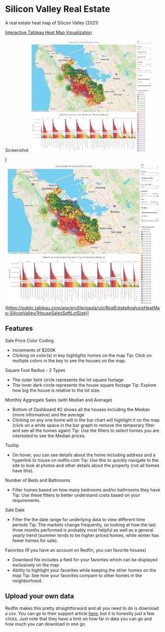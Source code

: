 # Silicon Valley Real Estate
A real estate heat map of Silicon Valley (2021)

[Interactive Tableau Heat Map Visualization](https://public.tableau.com/app/profile/paula/viz/RealEstateAnalysisHeatMap-SiliconValley/1HouseSalesSqftLotSize)

Screenshot
<img src="https://github.com/pleonova/real-estate/blob/master/Screenshots/sold_houses_sqft_lot_size.png" width="400">

[![Interactive Tableau Heat Map Visualization](https://github.com/pleonova/real-estate/blob/master/Screenshots/sold_houses_sqft_lot_size.png)(https://public.tableau.com/app/profile/paula/viz/RealEstateAnalysisHeatMap-SiliconValley/1HouseSalesSqftLotSize)]


## Features

Sale Price Color Coding
- Increments of $200K
- Clicking on color(s) in key highlights homes on the map
Tip: Click on multiple colors in the key to see the houses on the map.

Square Foot Radius - 2 Types
- The outer faint circle represents the lot square footage
- The inner dark circle represents the house square footage
Tip: Explore how big the house is relative to the lot size.

Monthly Aggregate Sales (with Median and Average)
- Bottom of Dashboard #2 shows all the houses including the Median (more informative) and the average
- Clicking on any one home will in the bar chart will highlight it on the map (click on a white space in the bar graph to remove the temporary filter and see all the homes again)
Tip: Use the filters to select homes you are interested to see the Median prices. 

Tooltip
- On hover, you can see details about the home including address and a hyperlink to house on redfin.com
Tip: Use this to quickly navigate to the site to look at photos and other details about the property (not all homes have this).

Number of Beds and Bathrooms
- Filter homes based on how many bedrooms and/or bathrooms they have
Tip: Use these filters to better understand costs based on your requirements.

Sale Date
- Filter the the date range for underlying data to view different time periods
Tip: The markets change frequently, so looking at how the last three months performed is probably most helpful as well as a general yearly trend (summer tends to be higher priced homes, while winter has fewer homes for sale).

Favorites
(If you have an account on Redfin, you can favorite houses)
- Downlaod file includes a field for your favorites which can be displayed exclusively on the map
- Ability to highlight your favorites while keeping the other homes on the map
Tip: See how your favorites compare to other homes in the neighborhood.



## Upload your own data

Redfin makes this pretty straightforward and all you need to do is download a csv. You can go to their support article [here](https://support.redfin.com/hc/en-us/articles/360016476931-Downloading-Data-), but it is honestly just a few clicks. Just note that they have a limit on how far in data you can go and how much you can download in one go.
